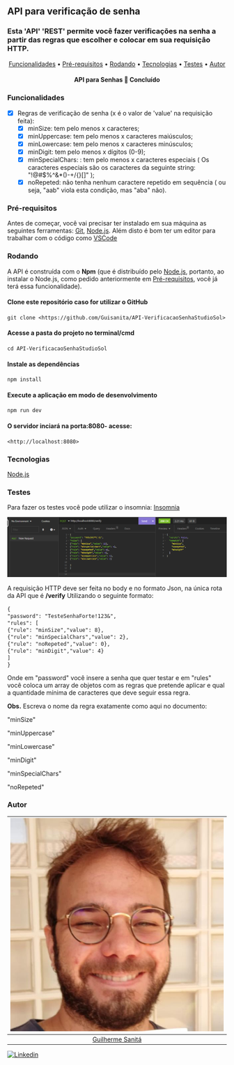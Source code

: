 ## API para verificação de senha

### Esta 'API' 'REST' permite você fazer verificações na senha a partir das regras que escolher e colocar em sua requisição HTTP. 

<p align="center">
 <a href="#Funcionalidades">Funcionalidades</a> •
 <a href="#Pré-requisitos">Pré-requisitos</a> • 
 <a href="#Rodando">Rodando</a> • 
 <a href="#Tecnologias">Tecnologias</a> • 
 <a href="#Testes">Testes</a> •
 <a href="#Autor">Autor</a>
</p>

<h4 align="center"> 
	API para Senhas 🚀 Concluído
</h4>

### Funcionalidades

- [x] Regras de verificação de senha (x é o valor de 'value' na requisição feita):
    - [x] minSize:  tem pelo menos x caracteres;
    - [x] minUppercase: tem pelo menos x caracteres maiúsculos;
    - [x] minLowercase: tem pelo menos x caracteres minúsculos;
    - [x] minDigit: tem pelo menos x dígitos (0-9);
    - [x] minSpecialChars: : tem pelo menos x caracteres especiais ( Os caracteres especiais são os caracteres da seguinte string: "!@#$%^&*()-+\/{}[]" );
    - [x] noRepeted: não tenha nenhum caractere repetido em sequência ( ou seja, "aab" viola esta condição, mas "aba" não).

### Pré-requisitos 

Antes de começar, você vai precisar ter instalado em sua máquina as seguintes ferramentas:
[Git](https://git-scm.com), [Node.js](https://nodejs.org/en/). 
Além disto é bom ter um editor para trabalhar com o código como [VSCode](https://code.visualstudio.com/)

### Rodando

A API é construída com o **Npm** (que é distribuído pelo [Node.js](https://nodejs.org/en/), portanto, ao instalar o Node.js, como pedido anteriormente em <a href="#Pré-requisitos">Pré-requisitos</a>, você já terá essa funcionalidade).
#### Clone este repositório caso for utilizar o GitHub

```
git clone <https://github.com/Guisanita/API-VerificacaoSenhaStudioSol>
```

#### Acesse a pasta do projeto no terminal/cmd

```
cd API-VerificacaoSenhaStudioSol
```

#### Instale as dependências

```
npm install
```

#### Execute a aplicação em modo de desenvolvimento

```
npm run dev
```

#### O servidor inciará na porta:8080- acesse:

```
<http://localhost:8080> 
```

### Tecnologias

[Node.js](https://nodejs.org/en/)

### Testes
Para fazer os testes você pode utilizar o insomnia:
[Insomnia](/test/Insomnia-All_2023-02-06.json)

![](/assets/Captura%20de%20tela%202023-02-06%20163003.png)

A requisição HTTP deve ser feita no body e no formato Json, na única rota da API que é **/verify** Utilizando o seguinte formato:

```
{
"password": "TesteSenhaForte!123&",
"rules": [
{"rule": "minSize","value": 8},
{"rule": "minSpecialChars","value": 2},
{"rule": "noRepeted","value": 0},
{"rule": "minDigit","value": 4}
]
}
```

Onde em "password" você insere a senha que quer testar e em "rules" você coloca um array de objetos com as regras que pretende aplicar e qual a quantidade mínima de caracteres que deve seguir essa regra. 

**Obs.** Escreva o nome da regra exatamente como aqui no documento:

"minSize"

"minUppercase"

"minLowercase"

"minDigit"

"minSpecialChars"

"noRepeted"

### Autor

|         ![](/assets/GuilhermeSanita.jpg)         |
| :----------------------------------------------: |
| [Guilherme Sanitá](https://github.com/Guisanita) |

<a href="https://www.linkedin.com/in/guilherme-sanit%C3%A1-0841bb128/" target='_blank'> ![Linkedin](https://img.shields.io/badge/LinkedIn-0077B5?style=for-the-badge&logo=linkedin&logoColor=white) </a>






